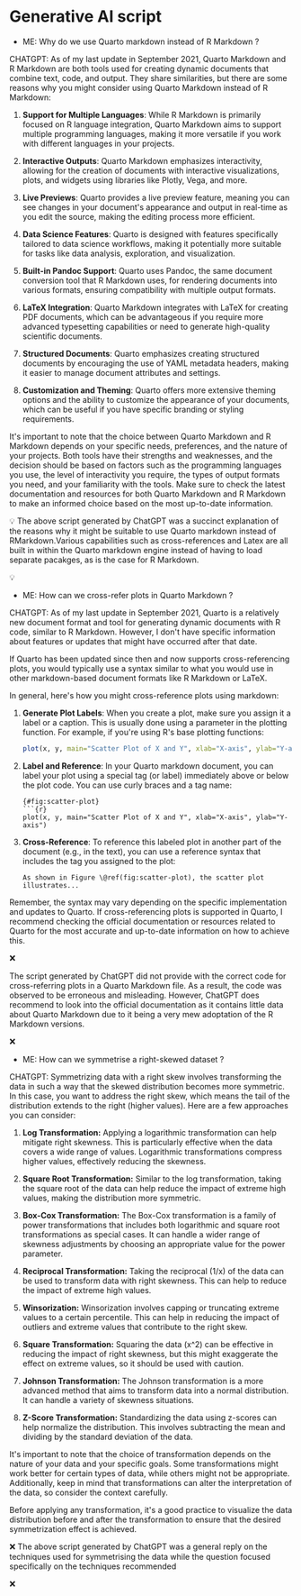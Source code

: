 # Generative AI script


- ME: Why do we use Quarto markdown instead of R Markdown ?

CHATGPT: As of my last update in September 2021, Quarto Markdown and R Markdown are both tools used for creating dynamic documents that combine text, code, and output. They share similarities, but there are some reasons why you might consider using Quarto Markdown instead of R Markdown:

1. **Support for Multiple Languages**: While R Markdown is primarily focused on R language integration, Quarto Markdown aims to support multiple programming languages, making it more versatile if you work with different languages in your projects.

2. **Interactive Outputs**: Quarto Markdown emphasizes interactivity, allowing for the creation of documents with interactive visualizations, plots, and widgets using libraries like Plotly, Vega, and more.

3. **Live Previews**: Quarto provides a live preview feature, meaning you can see changes in your document's appearance and output in real-time as you edit the source, making the editing process more efficient.

4. **Data Science Features**: Quarto is designed with features specifically tailored to data science workflows, making it potentially more suitable for tasks like data analysis, exploration, and visualization.

5. **Built-in Pandoc Support**: Quarto uses Pandoc, the same document conversion tool that R Markdown uses, for rendering documents into various formats, ensuring compatibility with multiple output formats.

6. **LaTeX Integration**: Quarto Markdown integrates with LaTeX for creating PDF documents, which can be advantageous if you require more advanced typesetting capabilities or need to generate high-quality scientific documents.

7. **Structured Documents**: Quarto emphasizes creating structured documents by encouraging the use of YAML metadata headers, making it easier to manage document attributes and settings.

8. **Customization and Theming**: Quarto offers more extensive theming options and the ability to customize the appearance of your documents, which can be useful if you have specific branding or styling requirements.

It's important to note that the choice between Quarto Markdown and R Markdown depends on your specific needs, preferences, and the nature of your projects. Both tools have their strengths and weaknesses, and the decision should be based on factors such as the programming languages you use, the level of interactivity you require, the types of output formats you need, and your familiarity with the tools. Make sure to check the latest documentation and resources for both Quarto Markdown and R Markdown to make an informed choice based on the most up-to-date information.

<div class="alert alert-block alert-success">
💡 
The above script generated by ChatGPT was a succinct explanation of the reasons why it might be suitable to use Quarto markdown instead of RMarkdown.Various capabilities such as cross-references and Latex are all built in within the Quarto markdown engine instead of having to load separate pacakges, as is the case for R Markdown.

💡 </div>


- ME: How can we cross-refer plots in Quarto Markdown ?

CHATGPT: As of my last update in September 2021, Quarto is a relatively new document format and tool for generating dynamic documents with R code, similar to R Markdown. However, I don't have specific information about features or updates that might have occurred after that date. 

If Quarto has been updated since then and now supports cross-referencing plots, you would typically use a syntax similar to what you would use in other markdown-based document formats like R Markdown or LaTeX.

In general, here's how you might cross-reference plots using markdown:

1. **Generate Plot Labels**: When you create a plot, make sure you assign it a label or a caption. This is usually done using a parameter in the plotting function. For example, if you're using R's base plotting functions:

    ```r
    plot(x, y, main="Scatter Plot of X and Y", xlab="X-axis", ylab="Y-axis")
    ```

2. **Label and Reference**: In your Quarto markdown document, you can label your plot using a special tag (or label) immediately above or below the plot code. You can use curly braces and a tag name:

    ```
    {#fig:scatter-plot}
    ```{r}
    plot(x, y, main="Scatter Plot of X and Y", xlab="X-axis", ylab="Y-axis")
    ```

3. **Cross-Reference**: To reference this labeled plot in another part of the document (e.g., in the text), you can use a reference syntax that includes the tag you assigned to the plot:

    ```
    As shown in Figure \@ref(fig:scatter-plot), the scatter plot illustrates...
    ```

Remember, the syntax may vary depending on the specific implementation and updates to Quarto. If cross-referencing plots is supported in Quarto, I recommend checking the official documentation or resources related to Quarto for the most accurate and up-to-date information on how to achieve this.


<div class="alert alert-block alert-warning">
❌ 

The script generated by ChatGPT did not provide with the correct code for cross-referring plots in a Quarto Markdown file. As a result, the code was observed to be erroneous and misleading. However, ChatGPT does recommend to look into the official documentation as it contains little data about Quarto Markdown due to it being a very mew adoptation of the R Markdown versions.

❌ </div>


- ME: How can we symmetrise a right-skewed dataset ?

CHATGPT: Symmetrizing data with a right skew involves transforming the data in such a way that the skewed distribution becomes more symmetric. In this case, you want to address the right skew, which means the tail of the distribution extends to the right (higher values). Here are a few approaches you can consider:

1. **Log Transformation:** Applying a logarithmic transformation can help mitigate right skewness. This is particularly effective when the data covers a wide range of values. Logarithmic transformations compress higher values, effectively reducing the skewness.

2. **Square Root Transformation:** Similar to the log transformation, taking the square root of the data can help reduce the impact of extreme high values, making the distribution more symmetric.

3. **Box-Cox Transformation:** The Box-Cox transformation is a family of power transformations that includes both logarithmic and square root transformations as special cases. It can handle a wider range of skewness adjustments by choosing an appropriate value for the power parameter.

4. **Reciprocal Transformation:** Taking the reciprocal (1/x) of the data can be used to transform data with right skewness. This can help to reduce the impact of extreme high values.

5. **Winsorization:** Winsorization involves capping or truncating extreme values to a certain percentile. This can help in reducing the impact of outliers and extreme values that contribute to the right skew.

6. **Square Transformation:** Squaring the data (x^2) can be effective in reducing the impact of right skewness, but this might exaggerate the effect on extreme values, so it should be used with caution.

7. **Johnson Transformation:** The Johnson transformation is a more advanced method that aims to transform data into a normal distribution. It can handle a variety of skewness situations.

8. **Z-Score Transformation:** Standardizing the data using z-scores can help normalize the distribution. This involves subtracting the mean and dividing by the standard deviation of the data.

It's important to note that the choice of transformation depends on the nature of your data and your specific goals. Some transformations might work better for certain types of data, while others might not be appropriate. Additionally, keep in mind that transformations can alter the interpretation of the data, so consider the context carefully.

Before applying any transformation, it's a good practice to visualize the data distribution before and after the transformation to ensure that the desired symmetrization effect is achieved.


<div class="alert alert-block alert-warning">
❌ 
The above script generated by ChatGPT was a general reply on the techniques used for symmetrising the data while the question focused specifically on the techniques recommended 

❌  </div>
